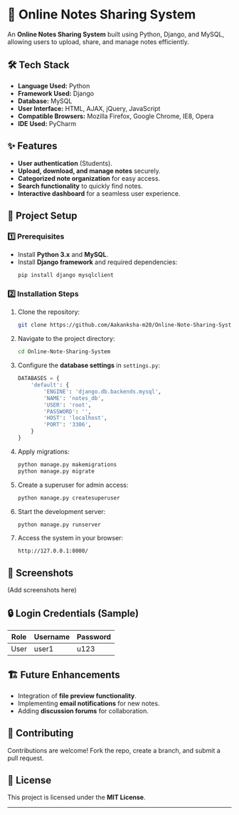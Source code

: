 # 📝 Online Notes Sharing System

An **Online Notes Sharing System** built using Python, Django, and MySQL, allowing users to upload, share, and manage notes efficiently.

## 🛠 Tech Stack

- **Language Used:** Python  
- **Framework Used:** Django  
- **Database:** MySQL  
- **User Interface:** HTML, AJAX, jQuery, JavaScript  
- **Compatible Browsers:** Mozilla Firefox, Google Chrome, IE8, Opera  
- **IDE Used:** PyCharm  

## ✨ Features

- **User authentication** (Students).
- **Upload, download, and manage notes** securely.
- **Categorized note organization** for easy access.
- **Search functionality** to quickly find notes.
- **Interactive dashboard** for a seamless user experience.

## 📂 Project Setup

### 1️⃣ Prerequisites
- Install **Python 3.x** and **MySQL**.
- Install **Django framework** and required dependencies:
  ```bash
  pip install django mysqlclient
  ```

### 2️⃣ Installation Steps
1. Clone the repository:
   ```bash
   git clone https://github.com/Aakanksha-m20/Online-Note-Sharing-System.git
   ```
2. Navigate to the project directory:
   ```bash
   cd Online-Note-Sharing-System
   ```
3. Configure the **database settings** in `settings.py`:
   ```python
   DATABASES = {
       'default': {
           'ENGINE': 'django.db.backends.mysql',
           'NAME': 'notes_db',
           'USER': 'root',
           'PASSWORD': '',
           'HOST': 'localhost',
           'PORT': '3306',
       }
   }
   ```
4. Apply migrations:
   ```bash
   python manage.py makemigrations
   python manage.py migrate
   ```
5. Create a superuser for admin access:
   ```bash
   python manage.py createsuperuser
   ```
6. Start the development server:
   ```bash
   python manage.py runserver
   ```
7. Access the system in your browser:
   ```
   http://127.0.0.1:8000/
   ```

## 📸 Screenshots  
(Add screenshots here)

## 🔒 Login Credentials (Sample)
| Role  | Username | Password |
|--------|------------|------------|
| User | user1 | u123 |

## 🏗 Future Enhancements
- Integration of **file preview functionality**.
- Implementing **email notifications** for new notes.
- Adding **discussion forums** for collaboration.

## 🤝 Contributing
Contributions are welcome! Fork the repo, create a branch, and submit a pull request.

## 📜 License
This project is licensed under the **MIT License**.

---  
